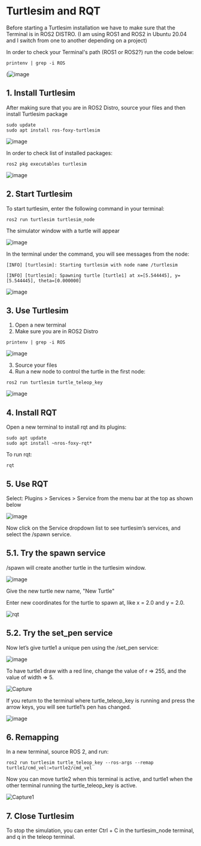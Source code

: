 # Turtlesim and RQT

Before starting a Turtlesim installation we have to make sure that the Terminal is in ROS2 DISTRO. (I am using ROS1 and ROS2 in Ubuntu 20.04 and I switch from one to another depending on a project)

In order to check your Terminal's path (ROS1 or ROS2?) run the code below:
```
printenv | grep -i ROS
```
(![image](https://user-images.githubusercontent.com/90166739/192125770-e67aeec2-e9ab-4964-b42e-5e7146f94200.png)


## 1. Install Turtlesim

After making sure that you are in ROS2 Distro, source your files and then install Turtlesim package

```
sudo update
sudo apt install ros-foxy-turtlesim
```
![image](https://user-images.githubusercontent.com/90166739/192125794-e39a7c30-5bfe-4ab2-8d17-f41f51256701.png)

In order to check list of installed packages:
```
ros2 pkg executables turtlesim
```
![image](https://user-images.githubusercontent.com/90166739/192125813-d8743326-93b2-40f3-ad10-dcda4e4655ac.png)

## 2. Start Turtlesim

To start turtlesim, enter the following command in your terminal:
```
ros2 run turtlesim turtlesim_node
```
The simulator window with a turtle will appear 

![image](https://user-images.githubusercontent.com/90166739/192125830-33874226-3ec8-459a-a721-a14fea4fe717.png)

In the terminal under the command, you will see messages from the node:
```
[INFO] [turtlesim]: Starting turtlesim with node name /turtlesim

[INFO] [turtlesim]: Spawning turtle [turtle1] at x=[5.544445], y=[5.544445], theta=[0.000000]
```
![image](https://user-images.githubusercontent.com/90166739/192125824-7754312b-211e-4c47-b174-fffdfefe9d15.png)

## 3. Use Turtlesim
1. Open a new terminal
2. Make sure you are in ROS2 Distro
```
printenv | grep -i ROS
```
![image](https://user-images.githubusercontent.com/90166739/192125836-7bc519cd-b82c-4579-b61a-e347e910b954.png)

3. Source your files
4. Run a new node to control the turtle in the first node:
```
ros2 run turtlesim turtle_teleop_key
```
![image](https://user-images.githubusercontent.com/90166739/192125841-41a9dc18-719b-477a-8863-9b17a921ae1e.png)

## 4. Install RQT
Open a new terminal to install rqt and its plugins:
```
sudo apt update
sudo apt install ~nros-foxy-rqt*
```

To run rqt:
```
rqt
```


## 5. Use RQT

Select: Plugins > Services > Service from the menu bar at the top as shown below

![image](https://user-images.githubusercontent.com/90166739/192125880-7a40144e-0e02-43aa-8262-ba427ecdb579.png)

Now click on the Service dropdown list to see turtlesim’s services, and select the /spawn service.

## 5.1. Try the spawn service

/spawn will create another turtle in the turtlesim window.

![image](https://user-images.githubusercontent.com/90166739/192126862-0aa7d652-06de-4fae-a6b6-f588edec73d3.png)


Give the new turtle new name, "New Turtle"

Enter new coordinates for the turtle to spawn at, like x = 2.0 and y = 2.0.

![rqt](https://user-images.githubusercontent.com/90166739/193396444-8c2bd961-2d9a-4835-9231-d0b39681df21.PNG)

## 5.2. Try the set_pen service

Now let’s give turtle1 a unique pen using the /set_pen service:

![image](https://user-images.githubusercontent.com/90166739/192127005-355dceca-5a94-4df2-9bfb-39ef642d6949.png)

To have turtle1 draw with a red line, change the value of r => 255, and the value of width => 5. 

![Capture](https://user-images.githubusercontent.com/90166739/193396721-2e8c9c7d-09cc-4292-9389-ceb039de7064.PNG)

If you return to the terminal where turtle_teleop_key is running and press the arrow keys, you will see turtle1’s pen has changed.

![image](https://user-images.githubusercontent.com/90166739/192127035-7c3b8aab-4df6-4e1b-ae68-0bca32b258be.png)



## 6. Remapping

In a new terminal, source ROS 2, and run:
```
ros2 run turtlesim turtle_teleop_key --ros-args --remap turtle1/cmd_vel:=turtle2/cmd_vel
```

Now you can move turtle2 when this terminal is active, and turtle1 when the other terminal running the turtle_teleop_key is active.

![Capture1](https://user-images.githubusercontent.com/90166739/193396599-e6e2e1e5-51e2-4b36-b373-3c6c719490c0.PNG)

## 7. Close Turtlesim
To stop the simulation, you can enter Ctrl + C in the turtlesim_node terminal, and q in the teleop terminal.

